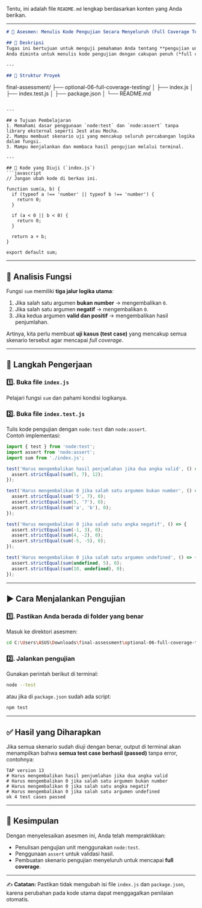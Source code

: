 Tentu, ini adalah file `README.md` lengkap berdasarkan konten yang Anda berikan.

-----

```markdown
# 🧪 Asesmen: Menulis Kode Pengujian Secara Menyeluruh (Full Coverage Testing)

## 📖 Deskripsi
Tugas ini bertujuan untuk menguji pemahaman Anda tentang **pengujian unit (unit testing)** di JavaScript menggunakan modul bawaan **`node:test`** dan **`node:assert`**.  
Anda diminta untuk menulis kode pengujian dengan cakupan penuh (*full coverage*) terhadap fungsi `sum` yang sudah disediakan.

---

## 📂 Struktur Proyek
```

final-assessment/
├── optional-06-full-coverage-testing/
│   ├── index.js
│   ├── index.test.js
│   ├── package.json
│   └── README.md

````

---

## ⚙️ Tujuan Pembelajaran
1. Memahami dasar penggunaan `node:test` dan `node:assert` tanpa library eksternal seperti Jest atau Mocha.  
2. Mampu membuat skenario uji yang mencakup seluruh percabangan logika dalam fungsi.  
3. Mampu menjalankan dan membaca hasil pengujian melalui terminal.  

---

## 🧩 Kode yang Diuji (`index.js`)
```javascript
// Jangan ubah kode di berkas ini.

function sum(a, b) {
  if (typeof a !== 'number' || typeof b !== 'number') {
    return 0;
  }

  if (a < 0 || b < 0) {
    return 0;
  }

  return a + b;
}

export default sum;
````

-----

## 🧠 Analisis Fungsi

Fungsi `sum` memiliki **tiga jalur logika utama**:

1.  Jika salah satu argumen **bukan number** → mengembalikan `0`.
2.  Jika salah satu argumen **negatif** → mengembalikan `0`.
3.  Jika kedua argumen **valid dan positif** → mengembalikan hasil penjumlahan.

Artinya, kita perlu membuat **uji kasus (test case)** yang mencakup semua skenario tersebut agar mencapai *full coverage*.

-----

## 🧪 Langkah Pengerjaan

### 1️⃣. Buka file `index.js`

Pelajari fungsi `sum` dan pahami kondisi logikanya.

### 2️⃣. Buka file `index.test.js`

Tulis kode pengujian dengan `node:test` dan `node:assert`.  
Contoh implementasi:

```javascript
import { test } from 'node:test';
import assert from 'node:assert';
import sum from './index.js';

test('Harus mengembalikan hasil penjumlahan jika dua angka valid', () => {
  assert.strictEqual(sum(5, 7), 12);
});

test('Harus mengembalikan 0 jika salah satu argumen bukan number', () => {
  assert.strictEqual(sum('5', 7), 0);
  assert.strictEqual(sum(5, '7'), 0);
  assert.strictEqual(sum('a', 'b'), 0);
});

test('Harus mengembalikan 0 jika salah satu angka negatif', () => {
  assert.strictEqual(sum(-1, 3), 0);
  assert.strictEqual(sum(4, -2), 0);
  assert.strictEqual(sum(-5, -5), 0);
});

test('Harus mengembalikan 0 jika salah satu argumen undefined', () => {
  assert.strictEqual(sum(undefined, 5), 0);
  assert.strictEqual(sum(10, undefined), 0);
});
```

-----

## ▶️ Cara Menjalankan Pengujian

### 1️⃣. Pastikan Anda berada di folder yang benar

Masuk ke direktori asesmen:

```bash
cd C:\Users\ASUS\Downloads\final-assessment\optional-06-full-coverage-testing
```

### 2️⃣. Jalankan pengujian

Gunakan perintah berikut di terminal:

```bash
node --test
```

atau jika di `package.json` sudah ada script:

```bash
npm test
```

-----

## ✅ Hasil yang Diharapkan

Jika semua skenario sudah diuji dengan benar, output di terminal akan menampilkan bahwa **semua test case berhasil (passed)** tanpa error, contohnya:

```
TAP version 13
# Harus mengembalikan hasil penjumlahan jika dua angka valid
# Harus mengembalikan 0 jika salah satu argumen bukan number
# Harus mengembalikan 0 jika salah satu angka negatif
# Harus mengembalikan 0 jika salah satu argumen undefined
ok 4 test cases passed
```

-----

## 🏁 Kesimpulan

Dengan menyelesaikan asesmen ini, Anda telah mempraktikkan:

  - Penulisan pengujian unit menggunakan `node:test`.
  - Penggunaan `assert` untuk validasi hasil.
  - Pembuatan skenario pengujian menyeluruh untuk mencapai **full coverage**.

-----

✍️ **Catatan:** Pastikan tidak mengubah isi file `index.js` dan `package.json`, karena perubahan pada kode utama dapat menggagalkan penilaian otomatis.

```
```
